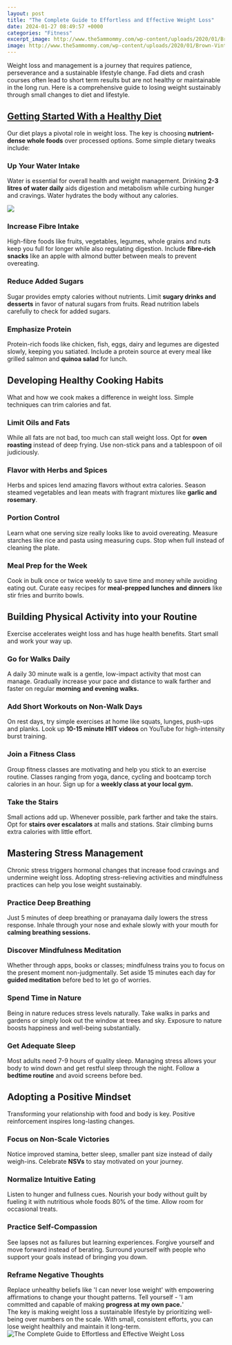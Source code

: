 ```yaml
---
layout: post
title: "The Complete Guide to Effortless and Effective Weight Loss"
date: 2024-01-27 08:49:57 +0000
categories: "Fitness"
excerpt_image: http://www.the5ammommy.com/wp-content/uploads/2020/01/Brown-Vintage-Photo-Collage-Facebook-Post.png
image: http://www.the5ammommy.com/wp-content/uploads/2020/01/Brown-Vintage-Photo-Collage-Facebook-Post.png
---
```


Weight loss and management is a journey that requires patience, perseverance and a sustainable lifestyle change. Fad diets and crash courses often lead to short term results but are not healthy or maintainable in the long run. Here is a comprehensive guide to losing weight sustainably through small changes to diet and lifestyle.
## [Getting Started With a Healthy Diet](https://store.fi.io.vn/wiener-are-always-the-perfect-answer-dachshund-1)
Our diet plays a pivotal role in weight loss. The key is choosing **nutrient-dense whole foods** over processed options. Some simple dietary tweaks include:
### Up Your Water Intake
Water is essential for overall health and weight management. Drinking **2-3 litres of water daily** aids digestion and metabolism while curbing hunger and cravings. Water hydrates the body without any calories. 

![](https://naturalon.com/wp-content/uploads/2016/05/10-surefire-ways-on-how-to-lose-body-fat-fast_553a84af09d60.jpg)
### Increase Fibre Intake
High-fibre foods like fruits, vegetables, legumes, whole grains and nuts keep you full for longer while also regulating digestion. Include **fibre-rich snacks** like an apple with almond butter between meals to prevent overeating.
### Reduce Added Sugars 
Sugar provides empty calories without nutrients. Limit **sugary drinks and desserts** in favor of natural sugars from fruits. Read nutrition labels carefully to check for added sugars.
### Emphasize Protein
Protein-rich foods like chicken, fish, eggs, dairy and legumes are digested slowly, keeping you satiated. Include a protein source at every meal like grilled salmon and **quinoa salad** for lunch.
## **Developing Healthy Cooking Habits**
What and how we cook makes a difference in weight loss. Simple techniques can trim calories and fat.
### Limit Oils and Fats
While all fats are not bad, too much can stall weight loss. Opt for **oven roasting** instead of deep frying. Use non-stick pans and a tablespoon of oil judiciously. 
### Flavor with Herbs and Spices
Herbs and spices lend amazing flavors without extra calories. Season steamed vegetables and lean meats with fragrant mixtures like **garlic and rosemary**. 
### Portion Control
Learn what one serving size really looks like to avoid overeating. Measure starches like rice and pasta using measuring cups. Stop when full instead of cleaning the plate.
### Meal Prep for the Week
Cook in bulk once or twice weekly to save time and money while avoiding eating out. Curate easy recipes for **meal-prepped lunches and dinners** like stir fries and burrito bowls.
## **Building Physical Activity into your Routine** 
Exercise accelerates weight loss and has huge health benefits. Start small and work your way up.
### Go for Walks Daily
A daily 30 minute walk is a gentle, low-impact activity that most can manage. Gradually increase your pace and distance to walk farther and faster on regular **morning and evening walks.** 
### Add Short Workouts on Non-Walk Days 
On rest days, try simple exercises at home like squats, lunges, push-ups and planks. Look up **10-15 minute HIIT videos** on YouTube for high-intensity burst training. 
### Join a Fitness Class
Group fitness classes are motivating and help you stick to an exercise routine. Classes ranging from yoga, dance, cycling and bootcamp torch calories in an hour. Sign up for a **weekly class at your local gym.**
### Take the Stairs
Small actions add up. Whenever possible, park farther and take the stairs. Opt for **stairs over escalators** at malls and stations. Stair climbing burns extra calories with little effort.
## **Mastering Stress Management**
Chronic stress triggers hormonal changes that increase food cravings and undermine weight loss. Adopting stress-relieving activities and mindfulness practices can help you lose weight sustainably. 
### Practice Deep Breathing 
Just 5 minutes of deep breathing or pranayama daily lowers the stress response. Inhale through your nose and exhale slowly with your mouth for **calming breathing sessions.**
### Discover Mindfulness Meditation
Whether through apps, books or classes; mindfulness trains you to focus on the present moment non-judgmentally. Set aside 15 minutes each day for **guided meditation** before bed to let go of worries. 
### Spend Time in Nature 
Being in nature reduces stress levels naturally. Take walks in parks and gardens or simply look out the window at trees and sky. Exposure to nature boosts happiness and well-being substantially. 
### Get Adequate Sleep  
Most adults need 7-9 hours of quality sleep. Managing stress allows your body to wind down and get restful sleep through the night. Follow a **bedtime routine** and avoid screens before bed.
## **Adopting a Positive Mindset** 
Transforming your relationship with food and body is key. Positive reinforcement inspires long-lasting changes.    
### Focus on Non-Scale Victories
Notice improved stamina, better sleep, smaller pant size instead of daily weigh-ins. Celebrate **NSVs** to stay motivated on your journey.
### Normalize Intuitive Eating
Listen to hunger and fullness cues. Nourish your body without guilt by fueling it with nutritious whole foods 80% of the time. Allow room for occasional treats. 
### Practice Self-Compassion 
See lapses not as failures but learning experiences. Forgive yourself and move forward instead of berating. Surround yourself with people who support your goals instead of bringing you down.
### Reframe Negative Thoughts
Replace unhealthy beliefs like 'I can never lose weight' with empowering affirmations to change your thought patterns. Tell yourself - 'I am committed and capable of making **progress at my own pace.**'  
The key is making weight loss a sustainable lifestyle by prioritizing well-being over numbers on the scale. With small, consistent efforts, you can lose weight healthily and maintain it long-term.
![The Complete Guide to Effortless and Effective Weight Loss](http://www.the5ammommy.com/wp-content/uploads/2020/01/Brown-Vintage-Photo-Collage-Facebook-Post.png)